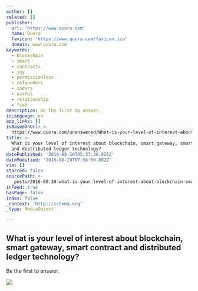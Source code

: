 ```yaml
---
author: []
related: []
publisher:
  url: 'https://www.quora.com'
  name: Quora
  favicon: 'https://www.quora.com/favicon.ico'
  domain: www.quora.com
keywords:
  - blockchain
  - smart
  - contracts
  - joy
  - permissionless
  - cofounders
  - coders
  - useful
  - relationship
  - fiat
description: Be the first to answer.
inLanguage: en
app_links: []
isBasedOnUrl: >-
  https://www.quora.com/unanswered/What-is-your-level-of-interest-about-blockchain-smart-gateway-smart-contract-and-distributed-ledger-technology
title: >-
  What is your level of interest about blockchain, smart gateway, smart contract
  and distributed ledger technology?
datePublished: '2016-08-30T05:37:36.826Z'
dateModified: '2016-08-29T07:56:56.882Z'
via: {}
starred: false
sourcePath: >-
  _posts/2016-08-30-what-is-your-level-of-interest-about-blockchain-smart-gatew.md
inFeed: true
hasPage: false
inNav: false
_context: 'http://schema.org'
_type: MediaObject

---
```

<article style=""><h1>What is your level of interest about blockchain, smart gateway, smart contract and distributed ledger technology?</h1><p>Be the first to answer.</p><img src="https://qph.ec.quoracdn.net/main-thumb-t-6898-200-myaiogkalgmzamohgnjdmqrtdmgpcghb.jpeg" /></article>